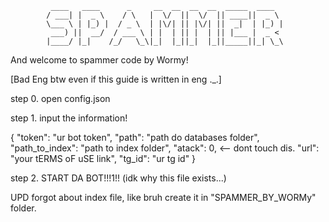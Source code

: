              ____   ____      _     __  __  __  __  _____  ____  
            / ___| |  _ \    / \   |  \/  ||  \/  || ____||  _ \
            \___ \ | |_) |  / _ \  | |\/| || |\/| ||  _|  | |_) |
             ___) ||  __/  / ___ \ | |  | || |  | || |___ |  _ <
            |____/ |_|    /_/   \_\|_|  |_||_|  |_||_____||_| \_\


And welcome to spammer code by Wormy!

[Bad Eng btw even if this guide is written in eng ._.]

step 0. open config.json

step 1. input the information!

{
    "token": "ur bot token",
    "path": "path do databases folder",
    "path_to_index": "path to index folder",
    "atack": 0,          <-- dont touch dis.
    "url": "your tERMS oF uSE link",
    "tg_id": "ur tg id"
}

step 2. START DA BOT!!!1!! 
(idk why this file exists...)

UPD forgot about index file, like bruh create it in "SPAMMER_BY_WORMy" folder.
